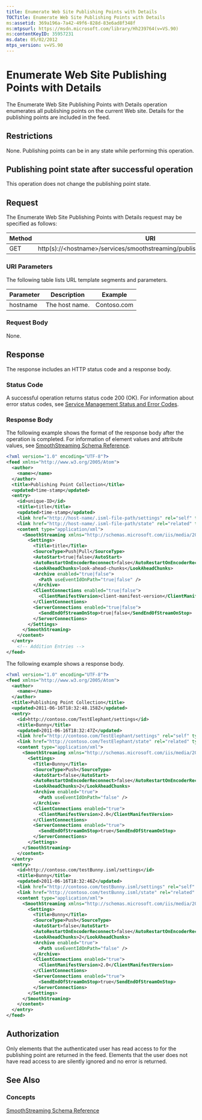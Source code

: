 ```yaml
---
title: Enumerate Web Site Publishing Points with Details
TOCTitle: Enumerate Web Site Publishing Points with Details
ms:assetid: 369a196a-7a42-49f6-828d-83e6ad8f348f
ms:mtpsurl: https://msdn.microsoft.com/library/Hh239764(v=VS.90)
ms:contentKeyID: 35957231
ms.date: 05/02/2012
mtps_version: v=VS.90
---
```


# Enumerate Web Site Publishing Points with Details

The Enumerate Web Site Publishing Points with Details operation enumerates all publishing points on the current Web site. Details for the publishing points are included in the feed.

## Restrictions

None. Publishing points can be in any state while performing this operation.

## Publishing point state after successful operation

This operation does not change the publishing point state.

## Request

The Enumerate Web Site Publishing Points with Details request may be specified as follows:

|Method|URI|
|--- |--- |
|GET|http(s)://\<hostname>/services/smoothstreaming/publishingpoints.isml/settings|

### URI Parameters

The following table lists URL template segments and parameters.

|Parameter|Description|Example|
|--- |--- |--- |
|hostname|The host name.|Contoso.com|

### Request Body

None.

## Response

The response includes an HTTP status code and a response body.

### Status Code

A successful operation returns status code 200 (OK). For information about error status codes, see [Service Management Status and Error Codes](service-management-status-and-error-codes.md).

### Response Body

The following example shows the format of the response body after the operation is completed. For information of element values and attribute values, see [SmoothStreaming Schema Reference](smoothstreaming-schema-reference.md).

```xml
<?xml version="1.0" encoding="UTF-8"?>
<feed xmlns="http://www.w3.org/2005/Atom">
  <author>
    <name></name>
  </author>
  <title>Publishing Point Collection</title>
  <updated>time-stamp</updated>
  <entry>
    <id>unique-ID</id>
    <title>title</title>
    <updated>time-stamp</updated>
    <link href="http://host-name/.isml-file-path/settings" rel="self" type="application/atom+xml" title="Settings" />
    <link href="http://host-name/.isml-file-path/state" rel="related" type="application/atom+xml" title="State" />
    <content type="application/xml">
      <SmoothStreaming xmlns="http://schemas.microsoft.com/iis/media/2011/03/streaming/management">
        <Settings>
          <Title>title</Title>
          <SourceType>Push|Pull</SourceType>
          <AutoStart>true|false</AutoStart>
          <AutoRestartOnEncoderReconnect>false</AutoRestartOnEncoderReconnect>
          <LookAheadChunks>look-ahead-chunks</LookAheadChunks>
          <Archive enabled="true|false">
            <Path useEventIdOnPath="true|false" />
          </Archive>
          <ClientConnections enabled="true|false">
            <ClientManifestVersion>client-manifest-version</ClientManifestVersion>
          </ClientConnections>
          <ServerConnections enabled="true|false">
            <SendEndOfStreamOnStop>true|false</SendEndOfStreamOnStop>
          </ServerConnections>
        </Settings>
      </SmoothStreaming>
    </content>
  </entry>
    <!-- Addition Entries -->
</feed>
```

The following example shows a response body.

```xml
<?xml version="1.0" encoding="UTF-8"?>
<feed xmlns="http://www.w3.org/2005/Atom">
  <author>
    <name></name>
  </author>
  <title>Publishing Point Collection</title>
  <updated>2011-06-16T18:32:48.158Z</updated>
  <entry>
    <id>http://contoso.com/TestElephant/settings</id>
    <title>Bunny</title>
    <updated>2011-06-16T18:32:47Z</updated>
    <link href="http://contoso.com/TestElephant/settings" rel="self" type="application/atom+xml" title="Settings" />
    <link href="http://contoso.com/TestElephant/state" rel="related" type="application/atom+xml" title="State" />
    <content type="application/xml">
      <SmoothStreaming xmlns="http://schemas.microsoft.com/iis/media/2011/03/streaming/management">
        <Settings>
          <Title>Bunny</Title>
          <SourceType>Push</SourceType>
          <AutoStart>false</AutoStart>
          <AutoRestartOnEncoderReconnect>false</AutoRestartOnEncoderReconnect>
          <LookAheadChunks>2</LookAheadChunks>
          <Archive enabled="true">
            <Path useEventIdOnPath="false" />
          </Archive>
          <ClientConnections enabled="true">
            <ClientManifestVersion>2.0</ClientManifestVersion>
          </ClientConnections>
          <ServerConnections enabled="true">
            <SendEndOfStreamOnStop>true</SendEndOfStreamOnStop>
          </ServerConnections>
        </Settings>
      </SmoothStreaming>
    </content>
  </entry>
  <entry>
    <id>http://contoso.com/testBunny.isml/settings</id>
    <title>Bunny</title>
    <updated>2011-06-16T18:32:46Z</updated>
    <link href="http://contoso.com/testBunny.isml/settings" rel="self" type="application/atom+xml" title="Settings" />
    <link href="http://contoso.com/testBunny.isml/state" rel="related" type="application/atom+xml" title="State" />
    <content type="application/xml">
      <SmoothStreaming xmlns="http://schemas.microsoft.com/iis/media/2011/03/streaming/management">
        <Settings>
          <Title>Bunny</Title>
          <SourceType>Push</SourceType>
          <AutoStart>false</AutoStart>
          <AutoRestartOnEncoderReconnect>false</AutoRestartOnEncoderReconnect>
          <LookAheadChunks>2</LookAheadChunks>
          <Archive enabled="true">
            <Path useEventIdOnPath="false" />
          </Archive>
          <ClientConnections enabled="true">
            <ClientManifestVersion>2.0</ClientManifestVersion>
          </ClientConnections>
          <ServerConnections enabled="true">
            <SendEndOfStreamOnStop>true</SendEndOfStreamOnStop>
          </ServerConnections>
        </Settings>
      </SmoothStreaming>
    </content>
  </entry>
</feed>
```

## Authorization

Only elements that the authenticated user has read access to for the publishing point are returned in the feed. Elements that the user does not have read access to are silently ignored and no error is returned.

## See Also

### Concepts

[SmoothStreaming Schema Reference](smoothstreaming-schema-reference.md)
